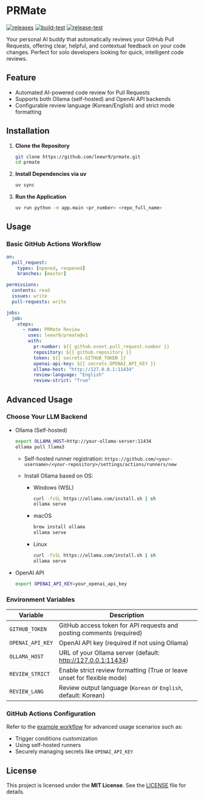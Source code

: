 # PRMate

[![releases](https://img.shields.io/github/v/release/leewr9/prmate)](https://github.com/leewr9/prmate/releases)
[![build-test](https://github.com/leewr9/prmate/actions/workflows/build-test.yml/badge.svg)](https://github.com/leewr9/prmate/actions/workflows/build-test.yml)
[![release-test](https://github.com/leewr9/prmate/actions/workflows/release-test.yml/badge.svg)](https://github.com/leewr9/prmate/actions/workflows/release-test.yml)

Your personal AI buddy that automatically reviews your GitHub Pull Requests, offering clear, helpful, and contextual feedback on your code changes.
Perfect for solo developers looking for quick, intelligent code reviews.

## Feature

- Automated AI-powered code review for Pull Requests
- Supports both Ollama (self-hosted) and OpenAI API backends
- Configurable review language (Korean/English) and strict mode formatting

## Installation

1. **Clone the Repository**

   ```bash
   git clone https://github.com/leewr9/prmate.git
   cd prmate
   ```

2. **Install Dependencies via uv**

   ```bash
   uv sync
   ```

3. **Run the Application**

   ```bash
   uv run python -m app.main <pr_number> <repo_full_name>
   ```

## Usage

### Basic GitHub Actions Workflow

```yml
on:
  pull_request:
    types: [opened, reopened]
    branches: [master]

permissions:
  contents: read
  issues: write
  pull-requests: write

jobs:
  job:
    steps:
      - name: PRMate Review
        uses: leewr9/prmate@v1
        with:
          pr-number: ${{ github.event.pull_request.number }}
          repository: ${{ github.repository }}
          token: ${{ secrets.GITHUB_TOKEN }}
          openai-api-key: ${{ secrets.OPENAI_API_KEY }}
          ollama-host: "http://127.0.0.1:11434"
          review-language: "English"
          review-strict: "True"
```

## Advanced Usage

### Choose Your LLM Backend

- Ollama (Self-hosted)

  ```bash
  export OLLAMA_HOST=http://your-ollama-server:11434
  ollama pull llama3
  ```

  - Self-hosted runner registration:
    `https://github.com/<your-username>/<your-repository>/settings/actions/runners/new`

  - Install Ollama based on OS:
    - Windows (WSL)

      ```bash
      curl -fsSL https://ollama.com/install.sh | sh
      ollama serve
      ```

    - macOS

      ```bash
      brew install ollama
      ollama serve
      ```

    - Linux

      ```bash
      curl -fsSL https://ollama.com/install.sh | sh
      ollama serve
      ```

- OpenAI API

  ```bash
  export OPENAI_API_KEY=your_openai_api_key
  ```

### Environment Variables

| Variable         | Description                                                             |
| ---------------- | ----------------------------------------------------------------------- |
| `GITHUB_TOKEN`   | GitHub access token for API requests and posting comments (required)    |
| `OPENAI_API_KEY` | OpenAI API key (required if not using Ollama)                           |
| `OLLAMA_HOST`    | URL of your Ollama server (default: http://127.0.0.1:11434)             |
| `REVIEW_STRICT`  | Enable strict review formatting (True or leave unset for flexible mode) |
| `REVIEW_LANG`    | Review output language (`Korean` or `English`, default: Korean)         |

### GitHub Actions Configuration

Refer to the [example workflow](https://github.com/leewr9/prmate/blob/master/.github/example-workflow.yml) for advanced usage scenarios such as:

- Trigger conditions customization
- Using self-hosted runners
- Securely managing secrets like `OPENAI_API_KEY`

## License

This project is licensed under the **MIT License**. See the [LICENSE](LICENSE) file for details.
